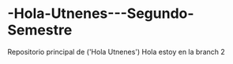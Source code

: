 # -Hola-Utnenes---Segundo-Semestre
Repositorio principal de ('Hola Utnenes')
Hola estoy en la branch 2